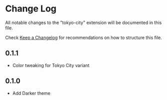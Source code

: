 # Change Log

All notable changes to the "tokyo-city" extension will be documented in this file.

Check [Keep a Changelog](http://keepachangelog.com/) for recommendations on how to structure this file.

## 0.1.1

- Color tweaking for Tokyo City variant

## 0.1.0

- Add Darker theme
